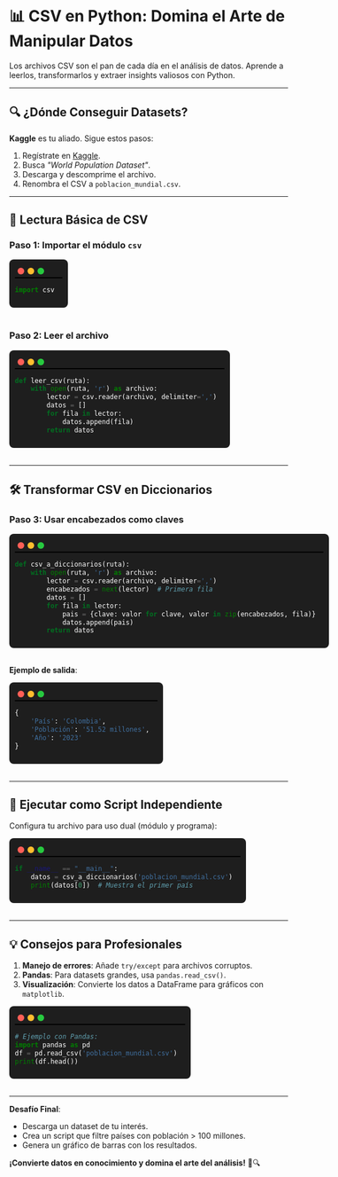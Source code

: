 # 📊 CSV en Python: Domina el Arte de Manipular Datos  

Los archivos CSV son el pan de cada día en el análisis de datos. Aprende a leerlos, transformarlos y extraer insights valiosos con Python.  

---

## 🔍 ¿Dónde Conseguir Datasets?  
**Kaggle** es tu aliado. Sigue estos pasos:  
1. Regístrate en [Kaggle](https://www.kaggle.com/).  
2. Busca *"World Population Dataset"*.  
3. Descarga y descomprime el archivo.  
4. Renombra el CSV a `poblacion_mundial.csv`.  

---

## 📂 Lectura Básica de CSV  
### Paso 1: Importar el módulo `csv`  
<div style="background: #1E1E1E; padding: 10px; border-radius: 8px; width: fit-content; font-family: monospace; color: white;">  
  <div style="display: flex; gap: 6px; padding: 5px;">  
    <span style="width: 12px; height: 12px; background: #FF5F57; border-radius: 50%; display: inline-block;"></span>  
    <span style="width: 12px; height: 12px; background: #FFBD2E; border-radius: 50%; display: inline-block;"></span>  
    <span style="width: 12px; height: 12px; background: #27C93F; border-radius: 50%; display: inline-block;"></span>  
  </div>  
  <hr style="border: 1px solid black; background: none; margin:0; padding:0;  height: 0px; ">  

```python  
import csv  
```  
</div>  
<br>  

### Paso 2: Leer el archivo  
<div style="background: #1E1E1E; padding: 10px; border-radius: 8px; width: fit-content; font-family: monospace; color: white;">  
  <div style="display: flex; gap: 6px; padding: 5px;">  
    <span style="width: 12px; height: 12px; background: #FF5F57; border-radius: 50%; display: inline-block;"></span>  
    <span style="width: 12px; height: 12px; background: #FFBD2E; border-radius: 50%; display: inline-block;"></span>  
    <span style="width: 12px; height: 12px; background: #27C93F; border-radius: 50%; display: inline-block;"></span>  
  </div>  
  <hr style="border: 1px solid black; background: none; margin:0; padding:0;  height: 0px; ">  

```python  
def leer_csv(ruta):  
    with open(ruta, 'r') as archivo:  
        lector = csv.reader(archivo, delimiter=',')  
        datos = []  
        for fila in lector:  
            datos.append(fila)  
        return datos  
```  
</div>  
<br>  

---

## 🛠 Transformar CSV en Diccionarios  
### Paso 3: Usar encabezados como claves  
<div style="background: #1E1E1E; padding: 10px; border-radius: 8px; width: fit-content; font-family: monospace; color: white;">  
  <div style="display: flex; gap: 6px; padding: 5px;">  
    <span style="width: 12px; height: 12px; background: #FF5F57; border-radius: 50%; display: inline-block;"></span>  
    <span style="width: 12px; height: 12px; background: #FFBD2E; border-radius: 50%; display: inline-block;"></span>  
    <span style="width: 12px; height: 12px; background: #27C93F; border-radius: 50%; display: inline-block;"></span>  
  </div>  
  <hr style="border: 1px solid black; background: none; margin:0; padding:0;  height: 0px; ">  

```python  
def csv_a_diccionarios(ruta):  
    with open(ruta, 'r') as archivo:  
        lector = csv.reader(archivo, delimiter=',')  
        encabezados = next(lector)  # Primera fila  
        datos = []  
        for fila in lector:  
            pais = {clave: valor for clave, valor in zip(encabezados, fila)}  
            datos.append(pais)  
        return datos  
```  
</div>  
<br>  

**Ejemplo de salida**:

<div style="background: #1E1E1E; padding: 10px; border-radius: 8px; width: fit-content; font-family: monospace; color: white;">  
  <div style="display: flex; gap: 6px; padding: 5px;">  
    <span style="width: 12px; height: 12px; background: #FF5F57; border-radius: 50%; display: inline-block;"></span>  
    <span style="width: 12px; height: 12px; background: #FFBD2E; border-radius: 50%; display: inline-block;"></span>  
    <span style="width: 12px; height: 12px; background: #27C93F; border-radius: 50%; display: inline-block;"></span>  
  </div>  
  <hr style="border: 1px solid black; background: none; margin:0; padding:0;  height: 0px; ">  

```python  
{  
    'País': 'Colombia',  
    'Población': '51.52 millones',  
    'Año': '2023'  
}  
```  

</div>  
<br>  

---

## 🚀 Ejecutar como Script Independiente  

Configura tu archivo para uso dual (módulo y programa):  

<div style="background: #1E1E1E; padding: 10px; border-radius: 8px; width: fit-content; font-family: monospace; color: white;">  
  <div style="display: flex; gap: 6px; padding: 5px;">  
    <span style="width: 12px; height: 12px; background: #FF5F57; border-radius: 50%; display: inline-block;"></span>  
    <span style="width: 12px; height: 12px; background: #FFBD2E; border-radius: 50%; display: inline-block;"></span>  
    <span style="width: 12px; height: 12px; background: #27C93F; border-radius: 50%; display: inline-block;"></span>  
  </div>  
  <hr style="border: 1px solid black; background: none; margin:0; padding:0;  height: 0px; ">  

```python  
if __name__ == "__main__":  
    datos = csv_a_diccionarios('poblacion_mundial.csv')  
    print(datos[0])  # Muestra el primer país  
```  
</div>  
<br>  

---

## 💡 Consejos para Profesionales  
1. **Manejo de errores**: Añade `try/except` para archivos corruptos.  
2. **Pandas**: Para datasets grandes, usa `pandas.read_csv()`.  
3. **Visualización**: Convierte los datos a DataFrame para gráficos con `matplotlib`.  

<div style="background: #1E1E1E; padding: 10px; border-radius: 8px; width: fit-content; font-family: monospace; color: white;">  
  <div style="display: flex; gap: 6px; padding: 5px;">  
    <span style="width: 12px; height: 12px; background: #FF5F57; border-radius: 50%; display: inline-block;"></span>  
    <span style="width: 12px; height: 12px; background: #FFBD2E; border-radius: 50%; display: inline-block;"></span>  
    <span style="width: 12px; height: 12px; background: #27C93F; border-radius: 50%; display: inline-block;"></span>  
  </div>  
  <hr style="border: 1px solid black; background: none; margin:0; padding:0;  height: 0px; ">  

```python  
# Ejemplo con Pandas:  
import pandas as pd  
df = pd.read_csv('poblacion_mundial.csv')  
print(df.head())  
```  

</div>  
<br> 

---

**Desafío Final**:  
- Descarga un dataset de tu interés.  
- Crea un script que filtre países con población > 100 millones.  
- Genera un gráfico de barras con los resultados.  

**¡Convierte datos en conocimiento y domina el arte del análisis!** 🐍🔍